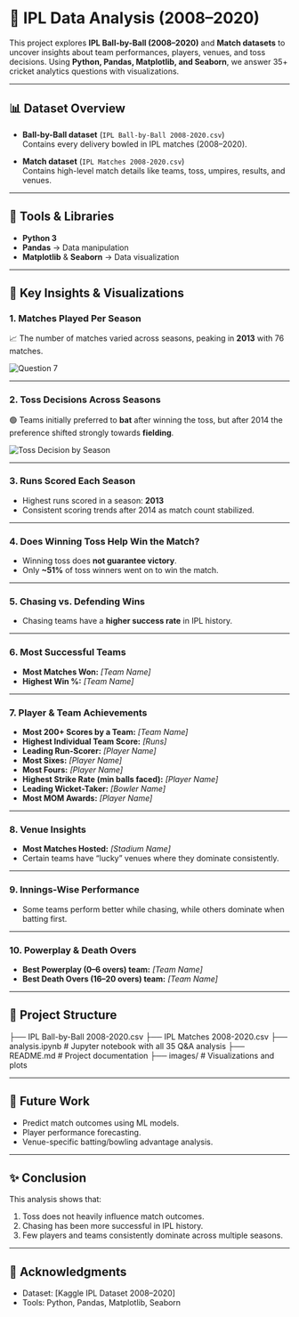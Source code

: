  # 🏏 IPL Data Analysis (2008–2020)

This project explores **IPL Ball-by-Ball (2008–2020)** and **Match datasets** to uncover insights about team performances, players, venues, and toss decisions. Using **Python, Pandas, Matplotlib, and Seaborn**, we answer 35+ cricket analytics questions with visualizations.  

---

## 📊 Dataset Overview
- **Ball-by-Ball dataset** (`IPL Ball-by-Ball 2008-2020.csv`)  
  Contains every delivery bowled in IPL matches (2008–2020).  

- **Match dataset** (`IPL Matches 2008-2020.csv`)  
  Contains high-level match details like teams, toss, umpires, results, and venues.  

---

## 🔧 Tools & Libraries
- **Python 3**  
- **Pandas** → Data manipulation  
- **Matplotlib** & **Seaborn** → Data visualization  

---

## 📌 Key Insights & Visualizations

### 1. Matches Played Per Season
📈 The number of matches varied across seasons, peaking in **2013** with 76 matches.  

![Question 7](images/Question7.png)




---

### 2. Toss Decisions Across Seasons
🟢 Teams initially preferred to **bat** after winning the toss, but after 2014 the preference shifted strongly towards **fielding**.  

![Toss Decision by Season](images/Question7.png)

---

### 3. Runs Scored Each Season
- Highest runs scored in a season: **2013**  
- Consistent scoring trends after 2014 as match count stabilized.  

---

### 4. Does Winning Toss Help Win the Match?
- Winning toss does **not guarantee victory**.  
- Only **~51%** of toss winners went on to win the match.  

---

### 5. Chasing vs. Defending Wins
- Chasing teams have a **higher success rate** in IPL history.  

---

### 6. Most Successful Teams
- **Most Matches Won:** *[Team Name]*  
- **Highest Win %:** *[Team Name]*  

---

### 7. Player & Team Achievements
- **Most 200+ Scores by a Team:** *[Team Name]*  
- **Highest Individual Team Score:** *[Runs]*  
- **Leading Run-Scorer:** *[Player Name]*  
- **Most Sixes:** *[Player Name]*  
- **Most Fours:** *[Player Name]*  
- **Highest Strike Rate (min balls faced):** *[Player Name]*  
- **Leading Wicket-Taker:** *[Bowler Name]*  
- **Most MOM Awards:** *[Player Name]*  

---

### 8. Venue Insights
- **Most Matches Hosted:** *[Stadium Name]*  
- Certain teams have “lucky” venues where they dominate consistently.  

---

### 9. Innings-Wise Performance
- Some teams perform better while chasing, while others dominate when batting first.  

---

### 10. Powerplay & Death Overs
- **Best Powerplay (0–6 overs) team:** *[Team Name]*  
- **Best Death Overs (16–20 overs) team:** *[Team Name]*  

---

## 📂 Project Structure
├── IPL Ball-by-Ball 2008-2020.csv
├── IPL Matches 2008-2020.csv
├── analysis.ipynb # Jupyter notebook with all 35 Q&A analysis
├── README.md # Project documentation
├── images/ # Visualizations and plots


---

## 🚀 Future Work
- Predict match outcomes using ML models.  
- Player performance forecasting.  
- Venue-specific batting/bowling advantage analysis.  

---

## ✨ Conclusion
This analysis shows that:
1. Toss does not heavily influence match outcomes.  
2. Chasing has been more successful in IPL history.  
3. Few players and teams consistently dominate across multiple seasons.  

---

## 🙌 Acknowledgments
- Dataset: [Kaggle IPL Dataset 2008–2020]  
- Tools: Python, Pandas, Matplotlib, Seaborn  
